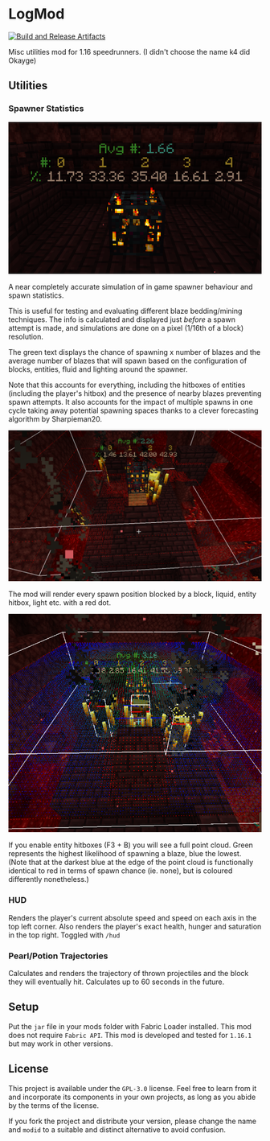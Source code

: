 # LogMod

[![Build and Release Artifacts](https://github.com/logwet/logmod/actions/workflows/build.yml/badge.svg)](https://github.com/logwet/logmod/actions/workflows/build.yml)

Misc utilities mod for 1.16 speedrunners. (I didn't choose the name k4 did Okayge)

## Utilities

### Spawner Statistics

![spawner_info](assets/spawner/info.png)

A near completely accurate simulation of in game spawner behaviour and spawn statistics.

This is useful for testing and evaluating different blaze bedding/mining techniques. The info is calculated and
displayed just _before_ a spawn attempt is made, and simulations are done on a pixel (1/16th of a block) resolution.

The green text displays the chance of spawning x number of blazes and the average number of blazes that will spawn based
on the configuration of blocks, entities, fluid and lighting around the spawner.

Note that this accounts for everything, including the hitboxes of entities (including the player's hitbox) and the
presence of nearby blazes preventing spawn attempts. It also accounts for the impact of multiple spawns in one cycle
taking away potential spawning spaces thanks to a clever forecasting algorithm by Sharpieman20.

![blocked_spawner_point_cloud](assets/spawner/blocked_point_cloud.png)

The mod will render every spawn position blocked by a block, liquid, entity hitbox, light etc. with a red dot.

![full_spawner_point_cloud](assets/spawner/full_point_cloud.png)

If you enable entity hitboxes (F3 + B) you will see a full point cloud. Green represents the highest likelihood of
spawning a blaze, blue the lowest. (Note that at the darkest blue at the edge of the point cloud is functionally
identical to red in terms of spawn chance (ie. none), but is coloured differently nonetheless.)

### HUD

Renders the player's current absolute speed and speed on each axis in the top left corner. Also renders the player's
exact health, hunger and saturation in the top right. Toggled with `/hud`

### Pearl/Potion Trajectories

Calculates and renders the trajectory of thrown projectiles and the block they will eventually hit. Calculates up to 60
seconds in the future.

## Setup

Put the `jar` file in your mods folder with Fabric Loader installed. This mod does not require `Fabric API`. This mod is
developed and tested for `1.16.1` but may work in other versions.

## License

This project is available under the `GPL-3.0` license. Feel free to learn from it and incorporate its components in your
own projects, as long as you abide by the terms of the license.

If you fork the project and distribute your version, please change the name and `modid` to a suitable and distinct
alternative to avoid confusion.
